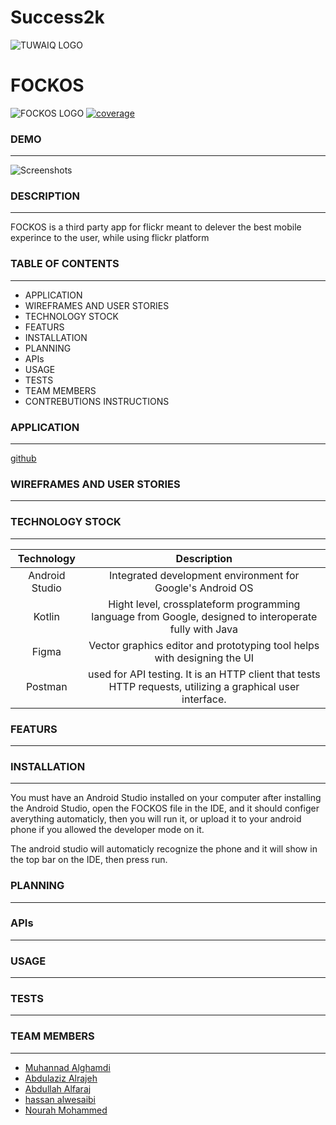 # Success2k
![TUWAIQ LOGO](https://camo.githubusercontent.com/37ca472e2afb74974a0314d89af8f470422a79582bed0d188f9927777230195d/68747470733a2f2f6c61756e63682e73612f6173736574732f696d616765732f6c6f676f732f7475776169712d61636164656d792d6c6f676f2e737667)
# FOCKOS
![FOCKOS LOGO]()
<a href="https://coveralls.io/github/badges/shields">
        <img src="https://img.shields.io/coveralls/github/badges/shields"
            alt="coverage"></a>
### DEMO
---
![Screenshots]()
### DESCRIPTION
---

FOCKOS is a third party app for flickr meant to delever the best mobile experince to the user, while using flickr platform

### TABLE OF CONTENTS
---
* APPLICATION
* WIREFRAMES AND USER STORIES
* TECHNOLOGY STOCK 
* FEATURS
* INSTALLATION 
* PLANNING
* APIs
* USAGE
* TESTS
* TEAM MEMBERS
* CONTREBUTIONS INSTRUCTIONS

### APPLICATION
---
[github](https://github.com/Muhannad-Mughram-Alghamdi/Success2k/tree/main)
### WIREFRAMES AND USER STORIES
---

### TECHNOLOGY STOCK 
---
|Technology        |Description                                                                                            |
|:---:             |:---:                                                                                                  |
| Android Studio   |Integrated development environment for Google's Android OS                                             |
| Kotlin           |Hight level, crossplateform programming language from Google,  designed to interoperate fully with Java|
| Figma            |Vector graphics editor and prototyping tool helps with designing the UI                                |
| Postman          |used for API testing. It is an HTTP client that tests HTTP requests, utilizing a graphical user interface.|

### FEATURS
---

### INSTALLATION
---
You must have an Android Studio installed on your computer
after installing the Android Studio, open the FOCKOS file in the IDE, and it should configer averything automaticly,
then you will run it, or upload it to your android phone if you allowed the developer mode on it.

The android studio will automaticly recognize the phone and it will show in the top bar on the IDE, then press run.

### PLANNING
---

### APIs
---

### USAGE
---

### TESTS
---

### TEAM MEMBERS
---
- [Muhannad Alghamdi](https://github.com/Muhannad-Mughram-Alghamdi)
- [Abdulaziz Alrajeh](https://github.com/AbdulazizAlrajeh)
- [Abdullah Alfaraj](https://github.com/alfa7158)
- [hassan alwesaibi](https://github.com/hassan1alwesaibi)
- [Nourah Mohammed](https://github.com/Nourah1000)

